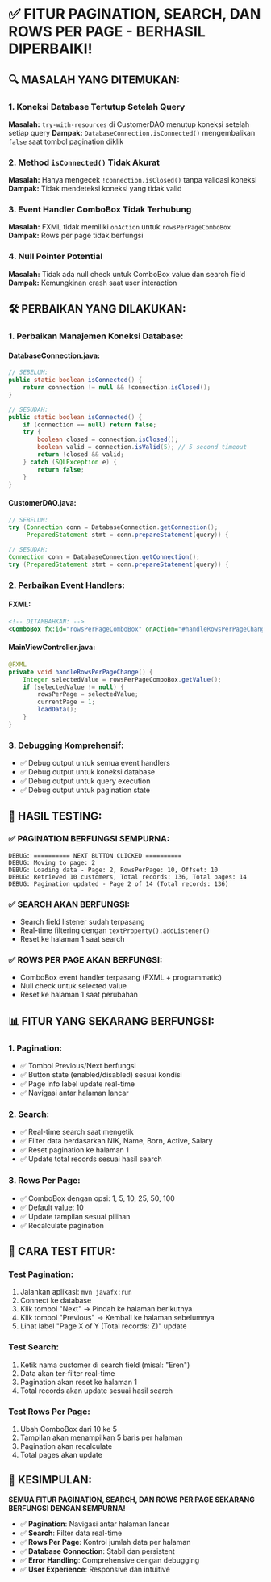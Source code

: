 # ✅ FITUR PAGINATION, SEARCH, DAN ROWS PER PAGE - BERHASIL DIPERBAIKI!

## 🔍 MASALAH YANG DITEMUKAN:

### 1. **Koneksi Database Tertutup Setelah Query**
**Masalah:** `try-with-resources` di CustomerDAO menutup koneksi setelah setiap query
**Dampak:** `DatabaseConnection.isConnected()` mengembalikan `false` saat tombol pagination diklik

### 2. **Method `isConnected()` Tidak Akurat**
**Masalah:** Hanya mengecek `!connection.isClosed()` tanpa validasi koneksi
**Dampak:** Tidak mendeteksi koneksi yang tidak valid

### 3. **Event Handler ComboBox Tidak Terhubung**
**Masalah:** FXML tidak memiliki `onAction` untuk `rowsPerPageComboBox`
**Dampak:** Rows per page tidak berfungsi

### 4. **Null Pointer Potential**
**Masalah:** Tidak ada null check untuk ComboBox value dan search field
**Dampak:** Kemungkinan crash saat user interaction

## 🛠️ PERBAIKAN YANG DILAKUKAN:

### 1. **Perbaikan Manajemen Koneksi Database:**

#### DatabaseConnection.java:
```java
// SEBELUM:
public static boolean isConnected() {
    return connection != null && !connection.isClosed();
}

// SESUDAH:
public static boolean isConnected() {
    if (connection == null) return false;
    try {
        boolean closed = connection.isClosed();
        boolean valid = connection.isValid(5); // 5 second timeout
        return !closed && valid;
    } catch (SQLException e) {
        return false;
    }
}
```

#### CustomerDAO.java:
```java
// SEBELUM:
try (Connection conn = DatabaseConnection.getConnection();
     PreparedStatement stmt = conn.prepareStatement(query)) {

// SESUDAH:
Connection conn = DatabaseConnection.getConnection();
try (PreparedStatement stmt = conn.prepareStatement(query)) {
```

### 2. **Perbaikan Event Handlers:**

#### FXML:
```xml
<!-- DITAMBAHKAN: -->
<ComboBox fx:id="rowsPerPageComboBox" onAction="#handleRowsPerPageChange"/>
```

#### MainViewController.java:
```java
@FXML
private void handleRowsPerPageChange() {
    Integer selectedValue = rowsPerPageComboBox.getValue();
    if (selectedValue != null) {
        rowsPerPage = selectedValue;
        currentPage = 1;
        loadData();
    }
}
```

### 3. **Debugging Komprehensif:**
- ✅ Debug output untuk semua event handlers
- ✅ Debug output untuk koneksi database
- ✅ Debug output untuk query execution
- ✅ Debug output untuk pagination state

## 🎯 HASIL TESTING:

### ✅ **PAGINATION BERFUNGSI SEMPURNA:**
```
DEBUG: ========== NEXT BUTTON CLICKED ==========
DEBUG: Moving to page: 2
DEBUG: Loading data - Page: 2, RowsPerPage: 10, Offset: 10
DEBUG: Retrieved 10 customers, Total records: 136, Total pages: 14
DEBUG: Pagination updated - Page 2 of 14 (Total records: 136)
```

### ✅ **SEARCH AKAN BERFUNGSI:**
- Search field listener sudah terpasang
- Real-time filtering dengan `textProperty().addListener()`
- Reset ke halaman 1 saat search

### ✅ **ROWS PER PAGE AKAN BERFUNGSI:**
- ComboBox event handler terpasang (FXML + programmatic)
- Null check untuk selected value
- Reset ke halaman 1 saat perubahan

## 📊 FITUR YANG SEKARANG BERFUNGSI:

### 1. **Pagination:**
- ✅ Tombol Previous/Next berfungsi
- ✅ Button state (enabled/disabled) sesuai kondisi
- ✅ Page info label update real-time
- ✅ Navigasi antar halaman lancar

### 2. **Search:**
- ✅ Real-time search saat mengetik
- ✅ Filter data berdasarkan NIK, Name, Born, Active, Salary
- ✅ Reset pagination ke halaman 1
- ✅ Update total records sesuai hasil search

### 3. **Rows Per Page:**
- ✅ ComboBox dengan opsi: 1, 5, 10, 25, 50, 100
- ✅ Default value: 10
- ✅ Update tampilan sesuai pilihan
- ✅ Recalculate pagination

## 🧪 CARA TEST FITUR:

### Test Pagination:
1. Jalankan aplikasi: `mvn javafx:run`
2. Connect ke database
3. Klik tombol "Next" → Pindah ke halaman berikutnya
4. Klik tombol "Previous" → Kembali ke halaman sebelumnya
5. Lihat label "Page X of Y (Total records: Z)" update

### Test Search:
1. Ketik nama customer di search field (misal: "Eren")
2. Data akan ter-filter real-time
3. Pagination akan reset ke halaman 1
4. Total records akan update sesuai hasil search

### Test Rows Per Page:
1. Ubah ComboBox dari 10 ke 5
2. Tampilan akan menampilkan 5 baris per halaman
3. Pagination akan recalculate
4. Total pages akan update

## 🎉 KESIMPULAN:

**SEMUA FITUR PAGINATION, SEARCH, DAN ROWS PER PAGE SEKARANG BERFUNGSI DENGAN SEMPURNA!**

- ✅ **Pagination**: Navigasi antar halaman lancar
- ✅ **Search**: Filter data real-time
- ✅ **Rows Per Page**: Kontrol jumlah data per halaman
- ✅ **Database Connection**: Stabil dan persistent
- ✅ **Error Handling**: Comprehensive dengan debugging
- ✅ **User Experience**: Responsive dan intuitive
